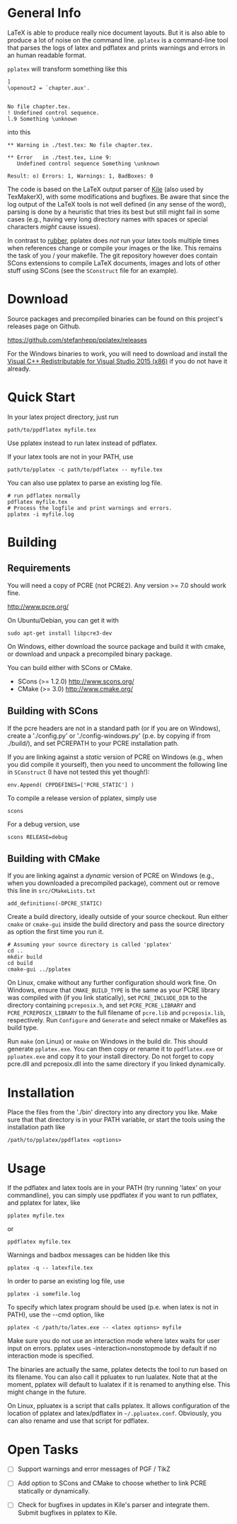 General Info
============

LaTeX is able to produce really nice document layouts. But it is also able to
produce a lot of noise on the command line.  `pplatex` is a command-line tool
that parses the logs of latex and pdflatex and prints warnings and errors in an
human readable format.

`pplatex` will transform something like this
```
]
\openout2 = `chapter.aux'.


No file chapter.tex.
! Undefined control sequence.
l.9 Something \unknown
```
into this
```
** Warning in ./test.tex: No file chapter.tex.

** Error   in ./test.tex, Line 9:
   Undefined control sequence Something \unknown

Result: o) Errors: 1, Warnings: 1, BadBoxes: 0
```

The code is based on the LaTeX output parser of [Kile](http://kile.sourceforge.net/) (also used by TexMakerX),
with some modifications and bugfixes. Be aware that since the log output of the
LaTeX tools is not well defined (in any sense of the word), parsing is done by
a heuristic that tries its best but still might fail in some cases (e.g., having
very long directory names with spaces or special characters *might* cause issues).

In contrast to [rubber](https://launchpad.net/rubber), pplatex does *not* run your latex tools multiple times 
when references change or compile your images or the like. This remains the task
of you / your makefile. The git repository however does contain SCons extensions
to compile LaTeX documents, images and lots of other stuff using SCons (see the 
`SConstruct` file for an example).


Download
========

Source packages and precompiled binaries can be found on this project's releases page on Github.

  https://github.com/stefanhepp/pplatex/releases

For the Windows binaries to work, you will need to download and install the [Visual C++ Redistributable for Visual Studio 2015 (x86)](https://www.microsoft.com/en-us/download/details.aspx?id=48145) if you do not have it already.

Quick Start
===========

In your latex project directory, just run

    path/to/ppdflatex myfile.tex

Use pplatex instead to run latex instead of pdflatex.

If your latex tools are not in your PATH, use 

    path/to/pplatex -c path/to/pdflatex -- myfile.tex

You can also use pplatex to parse an existing log file.

    # run pdflatex normally
    pdflatex myfile.tex
    # Process the logfile and print warnings and errors.
    pplatex -i myfile.log


Building
========

Requirements
------------

You will need a copy of PCRE (not PCRE2). Any version >= 7.0 should work fine.

  http://www.pcre.org/

On Ubuntu/Debian, you can get it with

    sudo apt-get install libpcre3-dev

On Windows, either download the source package and build it with cmake, or
download and unpack a precompiled binary package.

You can build either with SCons or CMake.

- SCons (>= 1.2.0)
  http://www.scons.org/
- CMake (>= 3.0)
  http://www.cmake.org/


Building with SCons
-------------------

If the pcre headers are not in a standard path (or if you are on Windows), 
create a './config.py' or './config-windows.py' (p.e. by copying if from 
./build/), and set PCREPATH to your PCRE installation path. 

If you are linking against a *static* version of PCRE on Windows (e.g., when you
did compile it yourself), then you need to uncomment the following line in
`SConstruct` (I have not tested this yet though!):

    env.Append( CPPDEFINES=['PCRE_STATIC'] )

To compile a release version of pplatex, simply use

    scons

For a debug version, use

    scons RELEASE=debug


Building with CMake
-------------------

If you are linking against a *dynamic* version of PCRE on Windows (e.g., when
you downloaded a precompiled package), comment out or remove this line in 
`src/CMakeLists.txt`

    add_definitions(-DPCRE_STATIC)

Create a build directory, ideally outside of your source checkout. Run either
`cmake` or `cmake-gui` inside the build directory and pass the source directory
as option the first time you run it.

    # Assuming your source directory is called 'pplatex'
    cd ..
    mkdir build
    cd build
    cmake-gui ../pplatex

On Linux, cmake without any further configuration should work fine. On Windows,
ensure that `CMAKE_BUILD_TYPE` is the same as your PCRE library was compiled
with (if you link statically), set `PCRE_INCLUDE_DIR` to the directory
containing `pcreposix.h`, and set `PCRE_PCRE_LIBRARY` and
`PCRE_PCREPOSIX_LIBRARY` to the full filename of `pcre.lib` and `pcreposix.lib`,
respectively. Run `Configure` and `Generate` and select nmake or Makefiles as
build type.

Run `make` (on Linux) or `nmake` on Windows in the build dir. This should
generate `pplatex.exe`. You can then copy or rename it to `ppdflatex.exe` or
`ppluatex.exe` and copy it to your install directory. Do not forget to copy
pcre.dll and pcreposix.dll into the same directory if you linked dynamically.


Installation
============

Place the files from the './bin' directory into any directory you like. Make
sure that that directory is in your PATH variable, or start the tools using the
installation path like

    /path/to/pplatex/ppdflatex <options>


Usage
=====

If the pdflatex and latex tools are in your PATH (try running 'latex' on your 
commandline), you can simply use ppdflatex if you want to run pdflatex, and pplatex 
for latex, like

    pplatex myfile.tex

or 

    ppdflatex myfile.tex

Warnings and badbox messages can be hidden like this

    pplatex -q -- latexfile.tex

In order to parse an existing log file, use

    pplatex -i somefile.log

To specify which latex program should be used (p.e. when latex is not in PATH), use the 
--cmd option, like

    pplatex -c /path/to/latex.exe -- <latex options> myfile

Make sure you do not use an interaction mode where latex waits for user input on 
errors. pplatex uses -interaction=nonstopmode by default if no interaction mode is 
specified.

The binaries are actually the same, pplatex detects the tool to run based on 
its filename. You can also call it ppluatex to run lualatex. Note that at the
moment, pplatex will default to lualatex if it is renamed to anything else. This
might change in the future.

On Linux, ppluatex is a script that calls pplatex. It allows configuration of
the location of pplatex and latex/pdflatex in `~/.ppluatex.conf`. Obviously, you
can also rename and use that script for pdflatex.


Open Tasks
==========

- [ ] Support warnings and error messages of PGF / TikZ
- [ ] Add option to SCons and CMake to choose whether to link PCRE statically or dynamically.
- [ ] Check for bugfixes in updates in Kile's parser and integrate them. Submit bugfixes in pplatex to Kile.

